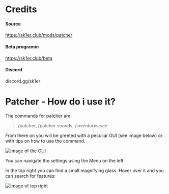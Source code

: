 # Credits
#### Source
https://sk1er.club/mods/patcher
#### Beta programm
https://sk1er.club/beta
#### Discord
discord.gg/sk1er

# Patcher - How do i use it?

The commands for patcher are:
> /patcher, /patcher sounds, /inventoryscale 

From there on you will be greeted with a peculiar GUI (see image below) or with tips on how to use the command.

![image of the GUI](https://cdn.discordapp.com/attachments/789262632531525632/789266929822072842/unknown.png)


You can navigate the settings using the Menu on the left

In the top right you can find a small magnifying glass. Hover over it and you can search for features:

![image of top right](https://cdn.discordapp.com/attachments/789262632531525632/789266948168613969/unknown.png)


